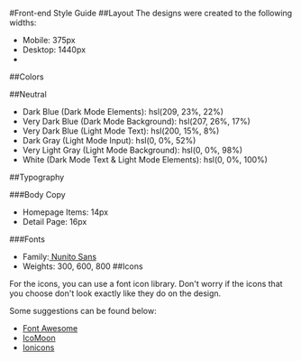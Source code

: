 #Front-end Style Guide
##Layout
The designs were created to the following widths:

- Mobile: 375px
- Desktop: 1440px
- 
##Colors


##Neutral
- Dark Blue (Dark Mode Elements): hsl(209, 23%, 22%)
- Very Dark Blue (Dark Mode Background): hsl(207, 26%, 17%)
- Very Dark Blue (Light Mode Text): hsl(200, 15%, 8%)
- Dark Gray (Light Mode Input): hsl(0, 0%, 52%)
- Very Light Gray (Light Mode Background): hsl(0, 0%, 98%)
- White (Dark Mode Text & Light Mode Elements): hsl(0, 0%, 100%)

##Typography


###Body Copy

- Homepage Items: 14px
- Detail Page: 16px

###Fonts
- Family:[ Nunito Sans](https://fonts.google.com/specimen/Nunito+Sans)
- Weights: 300, 600, 800
##Icons

For the icons, you can use a font icon library. Don't worry if the icons that you choose don't look exactly like they do on the design.

Some suggestions can be found below:

- [Font Awesome](https://fontawesome.com)
- [IcoMoon](https://icomoon.io)
- [Ionicons](https://ionicons.com)
